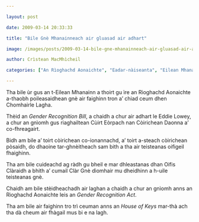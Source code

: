 ```yaml
---

layout: post

date: 2009-03-14 20:33:33

title: "Bile Gnè Mhanainneach air gluasad air adhart"

image: /images/posts/2009-03-14-bile-gne-mhanainneach-air-gluasad-air-adhart.webp

author: Crìstean MacMhìcheil

categories: ["An Rìoghachd Aonaichte", "Eadar-nàiseanta", "Eilean Mhanainn", "Lagh", "Poileataigs"]

---
```


Tha bile ùr gus an t-Eilean Mhanainn a thoirt gu ìre an Rìoghachd Aonaichte a-thaobh poileasaidhean gnè air faighinn tron a’ chiad ceum dhen Chomhairle Lagha.

Thèid an *Gender Recognition Bill*, a chaidh a chur air adhart le Eddie Lowey, a chur an gnìomh gus riaghailtean Cùirt Eòrpach nan Còirichean Daonna a’ co-fhreagairt.

Bidh am bile a’ toirt còirichean co-ionannachd, a’ toirt a-steach còirichean pòsaidh, do dhaoine tar-ghnèitheach sam bith a tha air teisteanas oifigeil fhaighinn.

Tha am bile cuideachd ag ràdh gu bheil e mar dhleastanas dhan Oifis Clàraidh a bhith a’ cumail Clàr Gnè dìomhair mu dheidhinn a h-uile teisteanas gnè.

Chaidh am bile stèidheachadh air laghan a chaidh a chur an gnìomh anns an Rìoghachd Aonaichte leis an *Gender Recognition Act*.

Tha am bile air faighinn tro trì ceuman anns an *House of Keys* mar-thà ach tha dà cheum air fhàgail mus bi e na lagh.
